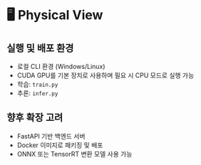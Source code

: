 # 🖥 Physical View

## 실행 및 배포 환경

- 로컬 CLI 환경 (Windows/Linux)
- CUDA GPU를 기본 장치로 사용하며 필요 시 CPU 모드로 실행 가능
- 학습: `train.py`
- 추론: `infer.py`

## 향후 확장 고려

- FastAPI 기반 백엔드 서버
- Docker 이미지로 패키징 및 배포
- ONNX 또는 TensorRT 변환 모델 사용 가능
